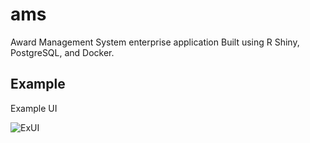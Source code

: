 
# ams

<!-- badges: start -->
<!-- badges: end -->

Award Management System enterprise application
Built using R Shiny, PostgreSQL, and Docker.

## Example
Example UI

![ExUI](/home/junh/Rscripts/ams_app/Ex_UI.png "ExampleUI")


